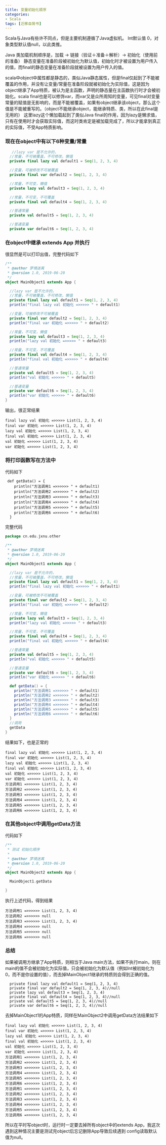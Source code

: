 ```yaml
--- 
title: 变量初始化顺序
categories:
- Scala
tags: [迁移自简书]
---
```


Scala与Java有些许不同点，但是主要机制遵循了Java虚拟机。
Int默认值 0，对象类型默认值null，以此类推。

Java 类加载机制顺序是，加载 → 链接（验证＋准备＋解析）→ 初始化（使用前的准备）
静态变量在准备阶段被初始化为默认值，初始化时才被设置为用户传入的值，而final的静态变量在准备阶段就被设置为用户传入的值。

scala中object中属性都是静态的，类似Java静态属性，但是final仅起到了不能被覆盖的作用，并没有让变量/常量在准备阶段就被初始化为实际值，这是因为object继承了App特质，被认为是主函数，声明的静态量在主函数执行时才会被初始化。scala final也是可以修饰var，而var又是众所周知的变量，可见final对变量常量的赋值是无影响的，而是不能被覆盖，如果有object继承该object，那么这个值是不能被重写的。（object不能继承object，能继承特质、类，所以在此final是无用的）
这里lazy这个懒加载起到了类似Java final的作用，因为lazy是懒求值，只有在使用时才会获取实际值，而这时类肯定是被加载完成了，所以才能拿到真正的实际值，不受App特质影响。

### 现在在object中有以下6种变量/常量

```scala
   //lazy var 是不允许的，
  //常量，不可被覆盖，不可修改，懒值
  private final lazy val default1 = Seq(1, 2, 3, 4)

  //变量，可被修改不可被覆盖
  private final var default2 = Seq(1, 2, 3, 4)

  //常量，不可变，懒值
  private lazy val default3 = Seq(1, 2, 3, 4)

  //常量，不可变，不可覆盖
  private final val default4 = Seq(1, 2, 3, 4)

  //普通常量
  private val default5 = Seq(1, 2, 3, 4)

  //普通变量
  private var default6 = Seq(1, 2, 3, 4)
```
### 在object中继承 extends App 并执行

很显然是可以打印出值，完整代码如下
```scala
/**
 * @author 梦境迷离
 * @version 1.0, 2019-06-20
 */
object MainObject1 extends App {

  //lazy var 是不允许的，
  //常量，不可被覆盖，不可修改，懒值
  private final lazy val default1 = Seq(1, 2, 3, 4)
  println("final lazy val 初始化 =>>>>> " + default1)

  //变量，可被修改不可被覆盖
  private final var default2 = Seq(1, 2, 3, 4)
  println("final var 初始化 =>>>>> " + default2)

  //常量，不可变，懒值
  private lazy val default3 = Seq(1, 2, 3, 4)
  println("lazy val 初始化 =>>>>> " + default3)

  //常量，不可变，不可覆盖
  private final val default4 = Seq(1, 2, 3, 4)
  println("final val 初始化 =>>>>> " + default4)

  //普通常量
  private val default5 = Seq(1, 2, 3, 4)
  println("val 初始化 =>>>>> " + default5)

  //普通变量
  private var default6 = Seq(1, 2, 3, 4)
  println("var 初始化 =>>>>> " + default6)
}
```
输出，很正常结果
```
final lazy val 初始化 =>>>>> List(1, 2, 3, 4)
final var 初始化 =>>>>> List(1, 2, 3, 4)
lazy val 初始化 =>>>>> List(1, 2, 3, 4)
final val 初始化 =>>>>> List(1, 2, 3, 4)
val 初始化 =>>>>> List(1, 2, 3, 4)
var 初始化 =>>>>> List(1, 2, 3, 4)
```
### 将打印函数写在方法中

代码如下
```
 def getData() = {
    println("方法调用1 =>>>>>> " + default1)
    println("方法调用2 =>>>>>> " + default2)
    println("方法调用3 =>>>>>> " + default3)
    println("方法调用4 =>>>>>> " + default4)
    println("方法调用5 =>>>>>> " + default5)
    println("方法调用6 =>>>>>> " + default6)
  }
```
完整代码
```scala
package cn.edu.jxnu.other

/**
 * @author 梦境迷离
 * @version 1.0, 2019-06-20
 */
object MainObject1 extends App {

  //lazy var 是不允许的，
  //常量，不可被覆盖，不可修改，懒值
  private final lazy val default1 = Seq(1, 2, 3, 4)
  println("final lazy val 初始化 =>>>>> " + default1)

  //变量，可被修改不可被覆盖
  private final var default2 = Seq(1, 2, 3, 4)
  println("final var 初始化 =>>>>> " + default2)

  //常量，不可变，懒值
  private lazy val default3 = Seq(1, 2, 3, 4)
  println("lazy val 初始化 =>>>>> " + default3)

  //常量，不可变，不可覆盖
  private final val default4 = Seq(1, 2, 3, 4)
  println("final val 初始化 =>>>>> " + default4)

  //普通常量
  private val default5 = Seq(1, 2, 3, 4)
  println("val 初始化 =>>>>> " + default5)

  //普通变量
  private var default6 = Seq(1, 2, 3, 4)
  println("var 初始化 =>>>>> " + default6)

  def getData() = {
    println("方法调用1 =>>>>>> " + default1)
    println("方法调用2 =>>>>>> " + default2)
    println("方法调用3 =>>>>>> " + default3)
    println("方法调用4 =>>>>>> " + default4)
    println("方法调用5 =>>>>>> " + default5)
    println("方法调用6 =>>>>>> " + default6)
  }
  //调用
  getData
}
```
结果如下，也是正常的
```
final lazy val 初始化 =>>>>> List(1, 2, 3, 4)
final var 初始化 =>>>>> List(1, 2, 3, 4)
lazy val 初始化 =>>>>> List(1, 2, 3, 4)
final val 初始化 =>>>>> List(1, 2, 3, 4)
val 初始化 =>>>>> List(1, 2, 3, 4)
var 初始化 =>>>>> List(1, 2, 3, 4)
方法调用1 =>>>>>> List(1, 2, 3, 4)
方法调用2 =>>>>>> List(1, 2, 3, 4)
方法调用3 =>>>>>> List(1, 2, 3, 4)
方法调用4 =>>>>>> List(1, 2, 3, 4)
方法调用5 =>>>>>> List(1, 2, 3, 4)
方法调用6 =>>>>>> List(1, 2, 3, 4)
```
### 在其他object中调用getData方法
代码如下
```scala
/**
 * 测试 初始化顺序
 *
 * @author 梦境迷离
 * @version 1.0, 2019-06-20
 */
object MainObject2 extends App {

  MainObject1.getData

}
```
执行上述代码，得到结果
```
方法调用1 =>>>>>> List(1, 2, 3, 4)
方法调用2 =>>>>>> null
方法调用3 =>>>>>> List(1, 2, 3, 4)
方法调用4 =>>>>>> null
方法调用5 =>>>>>> null
方法调用6 =>>>>>> null
```

### 总结

如果被调用方继承了App特质，则相当于Java main方法，如果不执行main，则在main的值不会被初始化为实际值，只会被初始化为默认值（例如Int被初始化为0，而不是你设置的值），而去掉MainObject1继承的特质则会得到正确的值。
```
  private final lazy val default1 = Seq(1, 2, 3, 4)
  private final var default2 = Seq(1, 2, 3, 4)//null
  private lazy val default3 = Seq(1, 2, 3, 4)
  private final val default4 = Seq(1, 2, 3, 4)//null
  private val default5 = Seq(1, 2, 3, 4)//null
  private var default6 = Seq(1, 2, 3, 4)//null
```
去掉MainObject1的App特质，同样在MainObject2中调用getData方法结果如下
```
final lazy val 初始化 =>>>>> List(1, 2, 3, 4)
final var 初始化 =>>>>> List(1, 2, 3, 4)
lazy val 初始化 =>>>>> List(1, 2, 3, 4)
final val 初始化 =>>>>> List(1, 2, 3, 4)
val 初始化 =>>>>> List(1, 2, 3, 4)
var 初始化 =>>>>> List(1, 2, 3, 4)
方法调用1 =>>>>>> List(1, 2, 3, 4)
方法调用2 =>>>>>> List(1, 2, 3, 4)
方法调用3 =>>>>>> List(1, 2, 3, 4)
方法调用4 =>>>>>> List(1, 2, 3, 4)
方法调用5 =>>>>>> List(1, 2, 3, 4)
方法调用6 =>>>>>> List(1, 2, 3, 4)
方法调用1 =>>>>>> List(1, 2, 3, 4)
方法调用2 =>>>>>> List(1, 2, 3, 4)
方法调用3 =>>>>>> List(1, 2, 3, 4)
方法调用4 =>>>>>> List(1, 2, 3, 4)
方法调用5 =>>>>>> List(1, 2, 3, 4)
方法调用6 =>>>>>> List(1, 2, 3, 4)
```
所以在平时写object时，运行时一定要去掉所有object中的extends App，我这次遇到这种情况主要是测试完object后忘记删除App导致后续遇到 config读取默认值为null。